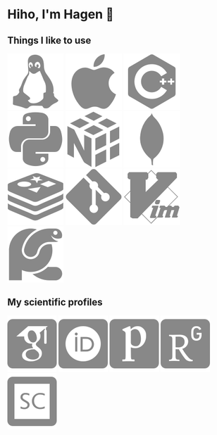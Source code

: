 # Hiho, I'm Hagen 👋

## Things I like to use
[![Linux](./icons/linux-plain.svg)](https://ubuntu.com/download/server)
[![Apple](./icons/apple-original.svg)](https://www.apple.com/macos)
[![C++](./icons/cplusplus-plain.svg)](https://isocpp.org/)
[![Python](./icons/python-plain.svg)](https://www.python.org/)
[![Numpy](./icons/numpy-original.svg)](https://numpy.org/)
[![MongoDB](./icons/mongodb-plain.svg)](https://www.mongodb.com/)
[![Redis](./icons/redis-plain.svg)](https://redis.io/)
[![Git](./icons/git-plain.svg)](https://git-scm.com/)
[![Vim](./icons/vim-plain.svg)](https://www.vim.org/)
[![Pycharm](./icons/pycharm-plain.svg)](https://www.jetbrains.com/pycharm/)

## My scientific profiles
[![Google sgdimZ4AAAAJ](./icons/google-scholar-square.svg)](https://scholar.google.de/citations?user=sgdimZ4AAAAJ) [![ORCID 0000-0003-4771-1435](./icons/orcid-square.svg)](https://orcid.org/0000-0003-4771-1435)
[![Publons 2769588](./icons/publons-square.svg)](https://publons.com/researcher/2769588/)
[![Researchgate](./icons/researchgate-square.svg)](https://www.researchgate.net/profile/Hagen-Eckert)
[![Alt text](./icons/scopus-square.svg)](https://www.scopus.com/authid/detail.uri?authorId=55765337700)
